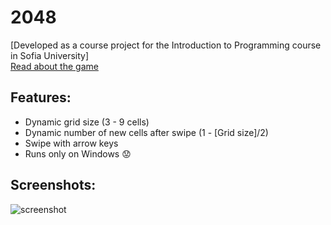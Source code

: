 # 2048
[Developed as a course project for the Introduction to Programming course in Sofia University] </br>
[Read about the game](https://en.wikipedia.org/wiki/2048_(video_game))

Features:
---------
- Dynamic grid size (3 - 9 cells)
- Dynamic number of new cells after swipe (1 - [Grid size]/2)
- Swipe with arrow keys
- Runs only on Windows :worried:


Screenshots:
------------
<p>
  <img src="http://i.imgur.com/RjTOFFA.png" alt="screenshot" />
</p>
